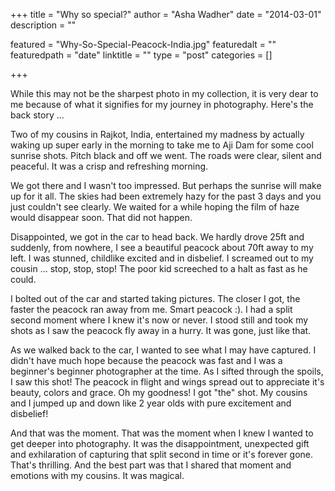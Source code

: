 +++
title = "Why so special?"
author = "Asha Wadher"
date = "2014-03-01"
description = ""

featured = "Why-So-Special-Peacock-India.jpg"
featuredalt = ""
featuredpath = "date"
linktitle = ""
type = "post"
categories = []

+++

While this may not be the sharpest photo in my collection, it is very dear to me because of what it signifies for my journey in photography. Here's the back story ...


Two of my cousins in Rajkot, India, entertained my madness by actually waking up super early in the morning to take me to Aji Dam for some cool sunrise shots. Pitch black and off we went. The roads were clear, silent and peaceful. It was a crisp and refreshing morning.

We got there and I wasn't too impressed. But perhaps the sunrise will make up for it all. The skies had been extremely hazy for the past 3 days and you just couldn't see clearly. We waited for a while hoping the film of haze would disappear soon. That did not happen.

Disappointed, we got in the car to head back. We hardly drove 25ft and suddenly, from nowhere, I see a beautiful peacock about 70ft away to my left. I was stunned, childlike excited and in disbelief. I screamed out to my cousin ...
 stop, stop, stop! The poor kid screeched to a halt as fast as he could.

I bolted out of the car and started taking pictures. The closer I got, the faster the peacock ran away from me. Smart peacock :). I had a split second moment where I knew it's now or never. I stood still and took my shots as I saw the peacock fly away in a hurry. It was gone, just like that.

As we walked back to the car, I wanted to see what I may have captured. I didn't have much hope because the peacock was fast and I was a beginner's beginner photographer at the time. As I sifted through the spoils, I saw this shot! The peacock in flight and wings spread out to appreciate it's beauty, colors and grace. Oh my goodness! I got "the" shot. My cousins and I jumped up and down like 2 year olds with pure excitement and disbelief!

And that was the moment. That was the moment when I knew I wanted to get deeper into photography. It was the disappointment, unexpected gift and exhilaration of capturing that split second in time or it's forever gone. That's thrilling. And the best part was that I shared that moment and emotions with my cousins. It was magical.
